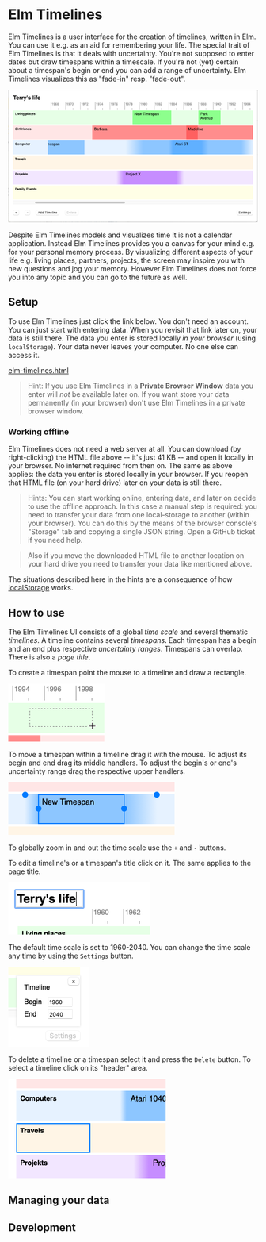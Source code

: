 # Elm Timelines

Elm Timelines is a user interface for the creation of timelines, written in [Elm](https://elm-lang.org). You can use it e.g. as an aid for remembering your life. The special trait of Elm Timelines is that it deals with uncertainty. You're not supposed to enter dates but draw timespans within a timescale. If you're not (yet) certain about a timespan's begin or end you can add a range of uncertainty. Elm Timelines visualizes this as "fade-in" resp. "fade-out".

![Elm Timelines UI](doc/elm-timelines.png)

Despite Elm Timelines models and visualizes time it is not a calendar application. Instead Elm Timelines provides you a canvas for your mind e.g. for your personal memory process. By visualizing different aspects of your life e.g. living places, partners, projects, the screen may inspire you with new questions and jog your memory. However Elm Timelines does not force you into any topic and you can go to the future as well.

## Setup

To use Elm Timelines just click the link below. You don't need an account. You can just start with entering data. When you revisit that link later on, your data is still there. The data you enter is stored locally *in your browser* (using `localStorage`). Your data never leaves your computer. No one else can access it.

[elm-timelines.html](https://jri.github.io/elm-timelines/elm-timelines.html)

> Hint: If you use Elm Timelines in a **Private Browser Window** data you enter will *not* be available later on. If you want store your data permanently (in your browser) don't use Elm Timelines in a private browser window.

### Working offline

Elm Timelines does not need a web server at all. You can download (by right-clicking) the HTML file above -- it's just 41 KB -- and open it locally in your browser. No internet required from then on. The same as above applies: the data you enter is stored locally in your browser. If you reopen that HTML file (on your hard drive) later on your data is still there.

> Hints: You can start working online, entering data, and later on decide to use the offline approach. In this case a manual step is required: you need to transfer your data from one local-storage to another (within your browser). You can do this by the means of the browser console's "Storage" tab and copying a single JSON string. Open a GitHub ticket if you need help.

> Also if you move the downloaded HTML file to another location on your hard drive you need to transfer your data like mentioned above.

The situations described here in the hints are a consequence of how [localStorage](https://developer.mozilla.org/en-US/docs/Web/API/Window/localStorage) works.

## How to use

The Elm Timelines UI consists of a global *time scale* and several thematic *timelines*. A timeline contains several *timespans*. Each timespan has a begin and an end plus respective *uncertainty ranges*. Timespans can overlap. There is also a *page title*.

To create a timespan point the mouse to a timeline and draw a rectangle.

![Creating a timespan](doc/create-timespan.png)

To move a timespan within a timeline drag it with the mouse. To adjust its begin and end drag its middle handlers. To adjust the begin's or end's uncertainty range drag the respective upper handlers.

![The timespan handles](doc/timespan-handles.png)

To globally zoom in and out the time scale use the `+` and `-` buttons.

To edit a timeline's or a timespan's title click on it. The same applies to the page title.

![Editing a title](doc/edit-title.png)

The default time scale is set to 1960-2040. You can change the time scale any time by using the `Settings` button.

![The settings dialog](doc/settings-dialog.png)

To delete a timeline or a timespan select it and press the `Delete` button. To select a timeline click on its "header" area.

![Selecting a timeline](doc/select-timeline.png)



## Managing your data

## Development
